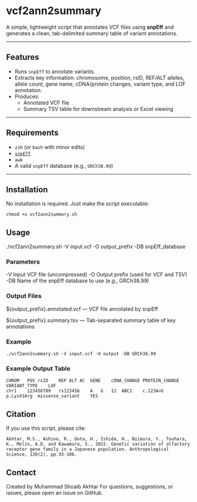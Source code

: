 # vcf2ann2summary
A simple, lightweight script that annotates VCF files using **snpEff** and generates a clean, tab-delimited summary table of variant annotations.

---

## Features

- Runs `snpEff` to annotate variants.
- Extracts key information: chromosome, position, rsID, REF/ALT alleles, allele count, gene name, cDNA/protein changes, variant type, and LOF annotation.
- Produces:
  - Annotated VCF file
  - Summary TSV table for downstream analysis or Excel viewing

---

## Requirements

- `zsh` (or `bash` with minor edits)
- [`snpEff`](http://pcingola.github.io/SnpEff/)
- `awk`
- A valid `snpEff` database (e.g., `GRCh38.99`)

---

## Installation

No installation is required. Just make the script executable:

```
chmod +x vcf2ann2summary.sh
```
## Usage

./vcf2ann2summary.sh -V input.vcf -O output_prefix -DB snpEff_database

### Parameters
-V	Input VCF file (uncompressed)
-O	Output prefix (used for VCF and TSV)
-DB	Name of the snpEff database to use (e.g., GRCh38.99)

### Output Files
${output_prefix}.annotated.vcf — VCF file annotated by snpEff

${output_prefix}.summary.tsv — Tab-separated summary table of key annotations

### Example
```
./vcf2ann2summary.sh -V input.vcf -O output -DB GRCh38.99
```
### Example Output Table
```
CHROM	POS	rsID	REF	ALT	AC	GENE	cDNA_CHANGE	PROTEIN_CHANGE	VARIANT_TYPE	LOF
chr1	123456789	rs123456	A	G	12	ABC1	c.123A>G	p.Lys41Arg	missense_variant	YES
```
## Citation
If you use this script, please cite:
```
Akhtar, M.S., Ashino, R., Oota, H., Ishida, H., Niimura, Y., Touhara, K., Melin, A.D. and Kawamura, S., 2022. Genetic variation of olfactory receptor gene family in a Japanese population. Anthropological Science, 130(2), pp.93-106.
```
## Contact
Created by Muhammad Shoaib Akhtar
For questions, suggestions, or issues, please open an issue on GitHub.
